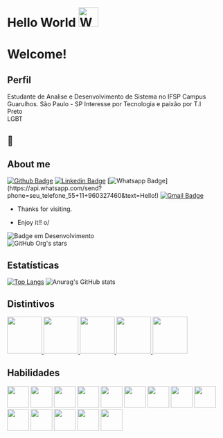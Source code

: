 
<h1 align="left">
    Hello World
    <img src="https://raw.githubusercontent.com/nixin72/nixin72/master/wave.gif" 
         alt="Waving hand animated gif"
         height="45"
         width="45" />
</h1>

# Welcome!
 

 
## Perfil
 
Estudante de Analise e Desenvolvimento de Sistema no IFSP Campus Guarulhos.
São Paulo - SP
Interesse por Tecnologia e paixão por T.I 
<br> Preto
<br> LGBT
## :hammer:   <br>
 
## About me 
[![Github Badge](https://img.shields.io/badge/-Github-000?style=flat-square&logo=Github&logoColor=white&link=https://github.com/carlosmurilosantos)](https://github.com/carlosmurilosantos)
[![Linkedin Badge](https://img.shields.io/badge/-LinkedIn-blue?style=flat-square&logo=Linkedin&logoColor=white&link=link_do_seu_perfil_no_linkedin)](link_do_seu_perfil_no_linkedin)
[![Whatsapp Badge](https://img.shields.io/badge/-Whatsapp-4CA143?style=flat-square&labelColor=4CA143&logo=whatsapp&logoColor=white&link=https://api.whatsapp.com/send?phone=seu_telefone_55+11+960327460&text=Hello!)](https://api.whatsapp.com/send?phone=seu_telefone_55+11+960327460&text=Hello!)
[![Gmail Badge](https://img.shields.io/badge/-Gmail-c14438?style=flat-square&logo=Gmail&logoColor=white&link=mailto:murilo.c@aluno.ifsp.edu.br)](mailto:murilo.c@aluno.ifsp.edu.br)
 
- Thanks for visiting. 
 
- Enjoy it!! o/

![Badge em Desenvolvimento](http://img.shields.io/static/v1?label=STATUS&message=EM%20DESENVOLVIMENTO&color=GREEN&style=for-the-badge) <br>
![GitHub Org's stars](https://img.shields.io/github/stars/carlosmurilosantos?style=social)

## Estatísticas
 
[![Top Langs](https://github-readme-stats.vercel.app/api/top-langs/?username=carlosmurilosantos&layout=compact&theme=dracula)](https://github.com/carlosmurilosantos/github-readme-stats)
![Anurag's GitHub stats](https://github-readme-stats.vercel.app/api?username=carlosmurilosantos&show_icons=true&theme=dracula)
## Distintivos
<p float="left">
<a href="https://www.credly.com/badges/1c76edb6-5473-4dde-8c02-a25fe752a31c">
<img src="https://images.credly.com/size/340x340/images/975f4562-83b7-4652-9cd8-4490a68441be/image.png" width=80 height=85>
</a>
<a href="https://brasilopenbadge.com.br/ganhador/ver-badge/?id=6684e0a6de1eb1fcfd611b3884b69285">
<img src="https://brasilopenbadge.com.br/badge/3694.png?nocache=392926798" width=80 height=85>
</a>
<a href="https://www.credly.com/earner/earned/badge/11817e9f-2d1f-4956-89d4-f2a31444db89">
<img src="https://images.credly.com/size/340x340/images/81f903ed-c3a1-4f4b-afcd-e03331a5b12c/image.png" width=80 height=85>
</a>
<a href="https://www.credly.com/earner/earned/badge/b32b51ca-d0a0-45d3-be70-a13d9f3f677b">
<img src="https://images.credly.com/size/340x340/images/a12fff38-aab2-4643-be27-7e5c39ddc75c/image.png" width=80 height=85>
</a>
<a href="https://www.credly.com/earner/earned/badge/24e5ff4d-87e3-40d0-ae8d-ba889d60ee2e">
<img src="https://images.credly.com/size/340x340/images/ee35f7c5-696e-47ca-895c-960dfba108b3/image.png" width=80 height=85>
</a>
</p>

## Habilidades
<p float="left">



<img src="https://cdn.jsdelivr.net/gh/devicons/devicon/icons/html5/html5-plain-wordmark.svg" width="50px" heigth="50px"/>
<img src="https://cdn.jsdelivr.net/gh/devicons/devicon/icons/bootstrap/bootstrap-original.svg" width="50px" heigth="50px"/>
<img src="https://cdn.jsdelivr.net/gh/devicons/devicon/icons/css3/css3-original.svg" width="50px" heigth="50px"/>
<img src="https://cdn.jsdelivr.net/gh/devicons/devicon/icons/java/java-original.svg" width="50px" heigth="50px"/>
<img src="https://cdn.jsdelivr.net/gh/devicons/devicon/icons/javascript/javascript-original.svg" width="50px" heigth="50px"/>
<img src="https://cdn.jsdelivr.net/gh/devicons/devicon/icons/trello/trello-plain.svg" width="50px" heigth="50px"/>
<img src="https://cdn.jsdelivr.net/gh/devicons/devicon/icons/mysql/mysql-original.svg"  width="50px" heigth="50px"/>
<img src="https://cdn.jsdelivr.net/gh/devicons/devicon/icons/python/python-original.svg" width="50px" heigth="50px"/>
<img src="https://cdn.jsdelivr.net/gh/devicons/devicon/icons/ruby/ruby-original-wordmark.svg" width="50px" heigth="50px" />
<img src="https://cdn.jsdelivr.net/gh/devicons/devicon/icons/windows8/windows8-original.svg" width="50px" heigth="50px"/>
<img src="https://cdn.jsdelivr.net/gh/devicons/devicon/icons/intellij/intellij-original.svg"  width="50px" heigth="50px"/>
<img src="https://cdn.jsdelivr.net/gh/devicons/devicon/icons/trello/trello-plain.svg" width="50px" heigth="50px"/>
<img src="https://cdn.jsdelivr.net/gh/devicons/devicon/icons/linux/linux-original.svg" width="50px" height="50px"/>
<img src="https://cdn.jsdelivr.net/gh/devicons/devicon/icons/jira/jira-original-wordmark.svg" width="50px" height="50px" />
</p>
